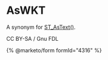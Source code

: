 # AsWKT

A synonym for [ST\_AsText()](st_astext.md).

CC BY-SA / Gnu FDL

{% @marketo/form formId="4316" %}
